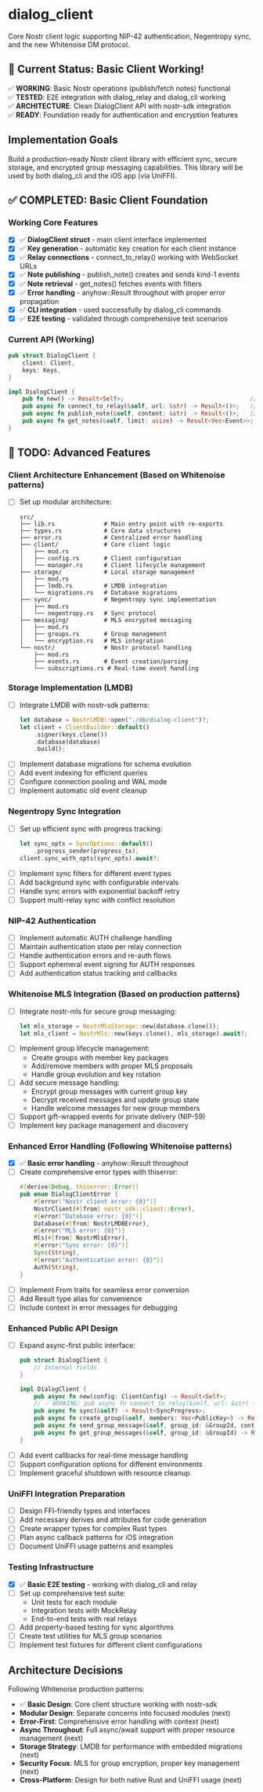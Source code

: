 # dialog_client

Core Nostr client logic supporting NIP-42 authentication, Negentropy sync, and the new Whitenoise DM protocol.

## 🎉 Current Status: Basic Client Working!

✅ **WORKING**: Basic Nostr operations (publish/fetch notes) functional  
✅ **TESTED**: E2E integration with dialog_relay and dialog_cli working  
✅ **ARCHITECTURE**: Clean DialogClient API with nostr-sdk integration  
✅ **READY**: Foundation ready for authentication and encryption features  

## Implementation Goals

Build a production-ready Nostr client library with efficient sync, secure storage, and encrypted group messaging capabilities. This library will be used by both dialog_cli and the iOS app (via UniFFI).

## ✅ COMPLETED: Basic Client Foundation

### Working Core Features
- [x] ✅ **DialogClient struct** - main client interface implemented
- [x] ✅ **Key generation** - automatic key creation for each client instance
- [x] ✅ **Relay connections** - connect_to_relay() working with WebSocket URLs
- [x] ✅ **Note publishing** - publish_note() creates and sends kind-1 events
- [x] ✅ **Note retrieval** - get_notes() fetches events with filters
- [x] ✅ **Error handling** - anyhow::Result throughout with proper error propagation
- [x] ✅ **CLI integration** - used successfully by dialog_cli commands
- [x] ✅ **E2E testing** - validated through comprehensive test scenarios

### Current API (Working)
```rust
pub struct DialogClient {
    client: Client,
    keys: Keys,
}

impl DialogClient {
    pub fn new() -> Result<Self>;                                    // ✅ Working
    pub async fn connect_to_relay(&self, url: &str) -> Result<()>;   // ✅ Working  
    pub async fn publish_note(&self, content: &str) -> Result<()>;   // ✅ Working
    pub async fn get_notes(&self, limit: usize) -> Result<Vec<Event>>; // ✅ Working
}
```

## 🔄 TODO: Advanced Features

### Client Architecture Enhancement (Based on Whitenoise patterns)
- [ ] Set up modular architecture:
  ```
  src/
  ├── lib.rs              # Main entry point with re-exports
  ├── types.rs            # Core data structures  
  ├── error.rs            # Centralized error handling
  ├── client/             # Core client logic
  │   ├── mod.rs
  │   ├── config.rs       # Client configuration
  │   └── manager.rs      # Client lifecycle management
  ├── storage/            # Local storage management
  │   ├── mod.rs
  │   ├── lmdb.rs         # LMDB integration
  │   └── migrations.rs   # Database migrations
  ├── sync/               # Negentropy sync implementation
  │   ├── mod.rs
  │   └── negentropy.rs   # Sync protocol
  ├── messaging/          # MLS encrypted messaging
  │   ├── mod.rs
  │   ├── groups.rs       # Group management
  │   └── encryption.rs   # MLS integration
  └── nostr/              # Nostr protocol handling
      ├── mod.rs
      ├── events.rs       # Event creation/parsing
      └── subscriptions.rs # Real-time event handling
  ```

### Storage Implementation (LMDB)
- [ ] Integrate LMDB with nostr-sdk patterns:
  ```rust
  let database = NostrLMDB::open("./db/dialog-client")?;
  let client = ClientBuilder::default()
      .signer(keys.clone())
      .database(database)
      .build();
  ```
- [ ] Implement database migrations for schema evolution
- [ ] Add event indexing for efficient queries
- [ ] Configure connection pooling and WAL mode
- [ ] Implement automatic old event cleanup

### Negentropy Sync Integration
- [ ] Set up efficient sync with progress tracking:
  ```rust
  let sync_opts = SyncOptions::default()
      .progress_sender(progress_tx);
  client.sync_with_opts(sync_opts).await?;
  ```
- [ ] Implement sync filters for different event types
- [ ] Add background sync with configurable intervals
- [ ] Handle sync errors with exponential backoff retry
- [ ] Support multi-relay sync with conflict resolution

### NIP-42 Authentication
- [ ] Implement automatic AUTH challenge handling
- [ ] Maintain authentication state per relay connection
- [ ] Handle authentication errors and re-auth flows
- [ ] Support ephemeral event signing for AUTH responses
- [ ] Add authentication status tracking and callbacks

### Whitenoise MLS Integration (Based on production patterns)
- [ ] Integrate nostr-mls for secure group messaging:
  ```rust
  let mls_storage = NostrMlsStorage::new(database.clone());
  let mls_client = NostrMls::new(keys.clone(), mls_storage).await?;
  ```
- [ ] Implement group lifecycle management:
  - Create groups with member key packages
  - Add/remove members with proper MLS proposals
  - Handle group evolution and key rotation
- [ ] Add secure message handling:
  - Encrypt group messages with current group key
  - Decrypt received messages and update group state
  - Handle welcome messages for new group members
- [ ] Support gift-wrapped events for private delivery (NIP-59)
- [ ] Implement key package management and discovery

### Enhanced Error Handling (Following Whitenoise patterns)
- [x] ✅ **Basic error handling** - anyhow::Result throughout
- [ ] Create comprehensive error types with thiserror:
  ```rust
  #[derive(Debug, thiserror::Error)]
  pub enum DialogClientError {
      #[error("Nostr client error: {0}")]
      NostrClient(#[from] nostr_sdk::client::Error),
      #[error("Database error: {0}")]
      Database(#[from] NostrLMDBError),
      #[error("MLS error: {0}")]
      Mls(#[from] NostrMlsError),
      #[error("Sync error: {0}")]
      Sync(String),
      #[error("Authentication error: {0}")]
      Auth(String),
  }
  ```
- [ ] Implement From traits for seamless error conversion
- [ ] Add Result type alias for convenience
- [ ] Include context in error messages for debugging

### Enhanced Public API Design
- [ ] Expand async-first public interface:
  ```rust
  pub struct DialogClient {
      // Internal fields
  }
  
  impl DialogClient {
      pub async fn new(config: ClientConfig) -> Result<Self>;        // Enhance existing
      // ✅ WORKING: pub async fn connect_to_relay(&self, url: &str) -> Result<()>;
      pub async fn sync(&self) -> Result<SyncProgress>;              // Add
      pub async fn create_group(&self, members: Vec<PublicKey>) -> Result<GroupId>; // Add
      pub async fn send_group_message(&self, group_id: &GroupId, content: &str) -> Result<EventId>; // Add
      pub async fn get_group_messages(&self, group_id: &GroupId) -> Result<Vec<Message>>; // Add
  }
  ```
- [ ] Add event callbacks for real-time message handling
- [ ] Support configuration options for different environments
- [ ] Implement graceful shutdown with resource cleanup

### UniFFI Integration Preparation
- [ ] Design FFI-friendly types and interfaces
- [ ] Add necessary derives and attributes for code generation
- [ ] Create wrapper types for complex Rust types
- [ ] Plan async callback patterns for iOS integration
- [ ] Document UniFFI usage patterns and examples

### Testing Infrastructure
- [x] ✅ **Basic E2E testing** - working with dialog_cli and relay
- [ ] Set up comprehensive test suite:
  - Unit tests for each module
  - Integration tests with MockRelay
  - End-to-end tests with real relays
- [ ] Add property-based testing for sync algorithms
- [ ] Create test utilities for MLS group scenarios
- [ ] Implement test fixtures for different client configurations

## Architecture Decisions

Following Whitenoise production patterns:
- ✅ **Basic Design**: Core client structure working with nostr-sdk
- **Modular Design**: Separate concerns into focused modules (next)
- **Error-First**: Comprehensive error handling with context (next)
- **Async Throughout**: Full async/await support with proper resource management (next)
- **Storage Strategy**: LMDB for performance with embedded migrations (next)
- **Security Focus**: MLS for group encryption, proper key management (next)
- **Cross-Platform**: Design for both native Rust and UniFFI usage (next)